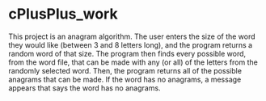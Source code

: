 # cPlusPlus_work
This project is an anagram algorithm. The user enters the size of the word they would like (between 3 and 8 letters long), and the program returns 
a random word of that size. The program then finds every possible word, from the word file, that can be made with any (or all) of the letters from the 
randomly selected word. Then, the program returns all of the possible anagrams that can be made. If the word has no anagrams, a message 
appears that says the word has no anagrams.
